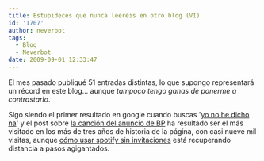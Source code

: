 ```yaml
---
title: Estupideces que nunca leeréis en otro blog (VI)
id: '1707'
author: neverbot
tags:
  - Blog
  - Neverbot
date: 2009-09-01 12:33:47
---
```


El mes pasado publiqué 51 entradas distintas, lo que supongo representará un récord en este blog... aunque _tampoco tengo ganas de ponerme a contrastarlo_.

Sigo siendo el primer resultado en google cuando buscas '[yo no he dicho na](http://www.google.es/search?q=yo+no+he+dicho+na)' y el post sobre [la canción del anuncio de BP](http://localhost:8000/tv/la-cancion-del-nuevo-anuncio-de-bp/) ha resultado ser el más visitado en los más de tres años de  historia de la página, con casi nueve mil visitas, aunque [cómo usar spotify sin invitaciones](../archivo/musica/probando-spotify-y-como-hacerlo-sin-invitaciones/) está recuperando distancia a pasos agigantados.